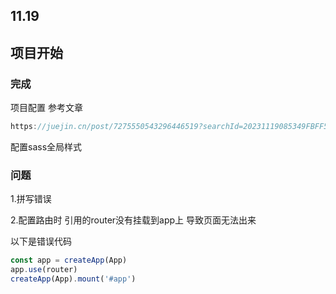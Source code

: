 ## 11.19

## 项目开始

### 完成

项目配置 参考文章  

```js
https://juejin.cn/post/7275550543296446519?searchId=20231119085349FBFF5813F864D118E575#heading-6
```

配置sass全局样式

### 问题

1.拼写错误

2.配置路由时 引用的router没有挂载到app上 导致页面无法出来

以下是错误代码

```js
const app = createApp(App)
app.use(router)
createApp(App).mount('#app')
```


